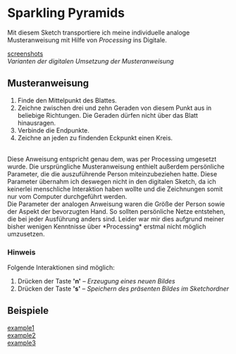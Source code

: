 # Sparkling Pyramids
Mit diesem Sketch transportiere ich meine individuelle analoge Musteranweisung mit Hilfe von *Processing* ins Digitale.

[screenshots](src/screen.png)<br>
*Varianten der digitalen Umsetzung der Musteranweisung*

## Musteranweisung

1. Finde den Mittelpunkt des Blattes.
2. Zeichne zwischen drei und zehn Geraden von diesem Punkt aus in beliebige Richtungen. Die Geraden dürfen nicht über das Blatt hinausragen.
3. Verbinde die Endpunkte.
4. Zeichne an jeden zu findenden Eckpunkt einen Kreis.

<br>
Diese Anweisung entspricht genau dem, was per Processing umgesetzt wurde. Die ursprüngliche Musteranweisung enthielt außerdem persönliche Parameter, die die auszuführende Person miteinzubeziehen hatte. Diese Parameter übernahm ich deswegen nicht in den digitalen Sketch, da ich keinerlei menschliche Interaktion haben wollte und die Zeichnungen somit nur vom Computer durchgeführt werden.

<br>
Die Parameter der analogen Anweisung waren die Größe der Person sowie der Aspekt der bevorzugten Hand. So sollten persönliche Netze entstehen, die bei jeder Ausführung anders sind. Leider war mir dies aufgrund meiner bisher wenigen Kenntnisse über *Processing* erstmal nicht möglich umzusetzen.

### Hinweis

Folgende Interaktionen sind möglich:
1. Drücken der Taste **'n'** – *Erzeugung eines neuen Bildes*
2. Drücken der Taste **'s'** – *Speichern des präsenten Bildes im Sketchordner*

## Beispiele

[example1](src/example1.png)<br>
[example2](src/example2.png)<br>
[example3](src/example3.png)<br>

##